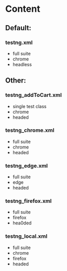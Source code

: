 # Content
## Default:
 ### testng.xml
 - full suite
 - chrome
 - headless
## Other:
 ### testng_addToCart.xml
 - single test class
 - chrome
 - headed
 ### testng_chrome.xml
 - full suite
 - chrome
 - headed
 ### testng_edge.xml
 - full suite
 - edge
 - headed
 ### testng_firefox.xml
 - full suite
 - firefox
 - hea0ded
 ### testng_local.xml
 - full suite
 - chrome
 - firefox
 - headed

